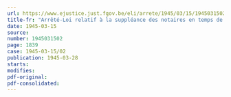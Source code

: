 ```yaml
---
url: https://www.ejustice.just.fgov.be/eli/arrete/1945/03/15/1945031502/justel
title-fr: "Arrêté-Loi relatif à la suppléance des notaires en temps de guerre"
date: 1945-03-15
source:
number: 1945031502
page: 1839
case: 1945-03-15/02
publication: 1945-03-28
starts:
modifies:
pdf-original:
pdf-consolidated:
---
```


